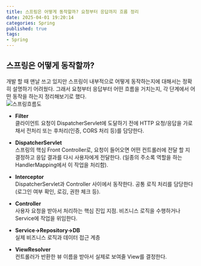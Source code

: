 ```yaml
---
title: 스프링은 어떻게 동작할까? 요청부터 응답까지 흐름 정리           
date: 2025-04-01 19:20:14
categories: Spring          
published: true 
tags:
- Spring         
---  
```


## 스프링은 어떻게 동작할까?  
개발 할 때 맨날 쓰고 있지만 스프링이 내부적으로 어떻게 동작하는지에 대해서는 정확히 설명하기 어려웠다. 그래서 요청부터 응답부터 어떤 흐름을 거치는지, 각 단계에서 어떤 동작을 하는지 정리해보기로 했다.  
![스프링흐름도](https://i.imgur.com/AUtKipp.png)  

- **Filter**  
클라이언트 요청이 DispatcherServlet에 도달하기 전에 HTTP 요청/응답을 가로채서 전처리 또는 후처리(인증, CORS 처리 등)를 담당한다.  

- **DispatcherServlet**  
스프링의 핵심 Front Controller로, 요청이 들어오면 어떤 컨트롤러에 전달 할 지 결정하고 응답 결과를 다시 사용자에게 전달한다. (일종의 주소록 역할을 하는 HandlerMapping에서 이 작업을 처리함).   

- **Interceptor**  
DispatcherServlet과 Controller 사이에서 동작한다. 공통 로직 처리를 담당한다(로그인 여부 확인, 로깅, 권한 체크 등).  

- **Controller**  
사용자 요청을 받아서 처리하는 핵심 진입 지점. 비즈니스 로직을 수행하거나 Service에 작업을 위임한다.  

- **Service->Repository->DB**  
실제 비즈니스 로직과 데이터 접근 계층  

- **ViewResolver**  
컨트롤러가 반환한 뷰 이름을 받아서 실제로 보여줄 View를 결정한다.   